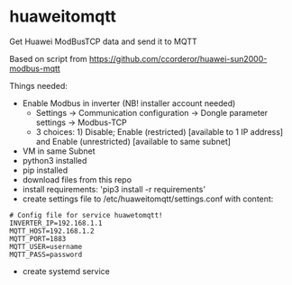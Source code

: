 # huaweitomqtt

Get Huawei ModBusTCP data and send it to MQTT

Based on script from https://github.com/ccorderor/huawei-sun2000-modbus-mqtt

Things needed:
- Enable Modbus in inverter (NB! installer account needed)
  - Settings -> Communication configuration -> Dongle parameter settings -> Modbus-TCP
  - 3 choices: 1) Disable; Enable (restricted) [available to 1 IP address] and Enable (unrestricted) [available to same subnet]
- VM in same Subnet
- python3 installed
- pip installed
- download files from this repo
- install requirements: 'pip3 install -r requirements'
- create settings file to /etc/huaweitomqtt/settings.conf with content:
````
# Config file for service huawetomqtt!
INVERTER_IP=192.168.1.1
MQTT_HOST=192.168.1.2
MQTT_PORT=1883
MQTT_USER=username
MQTT_PASS=password
````
- create systemd service 
